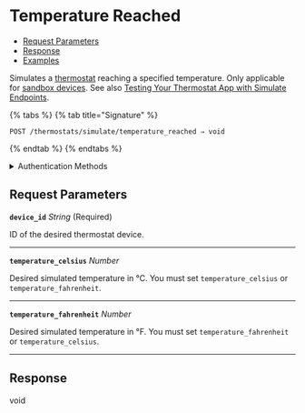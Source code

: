 # Temperature Reached

- [Request Parameters](./#request-parameters)
- [Response](./#response)
- [Examples](./#examples)

Simulates a [thermostat](https://docs.seam.co/latest/capability-guides/thermostats) reaching a specified temperature. Only applicable for [sandbox devices](../../../core-concepts/workspaces/README.md#sandbox-workspaces). See also [Testing Your Thermostat App with Simulate Endpoints](../../../capability-guides/thermostats/testing-your-thermostat-app-with-simulate-endpoints.md).

{% tabs %}
{% tab title="Signature" %}
```
POST /thermostats/simulate/temperature_reached ⇒ void
```
{% endtab %}
{% endtabs %}

<details>

<summary>Authentication Methods</summary>

- API key
- Personal access token
  <br>Must also include the `seam-workspace` header in the request.

To learn more, see [Authentication]{https://docs.seam.co/latest/api/authentication}.
</details>

## Request Parameters

**`device_id`** *String* (Required)

ID of the desired thermostat device.

---

**`temperature_celsius`** *Number*

Desired simulated temperature in °C. You must set `temperature_celsius` or `temperature_fahrenheit`.

---

**`temperature_fahrenheit`** *Number*

Desired simulated temperature in °F. You must set `temperature_fahrenheit` or `temperature_celsius`.

---


## Response

void
